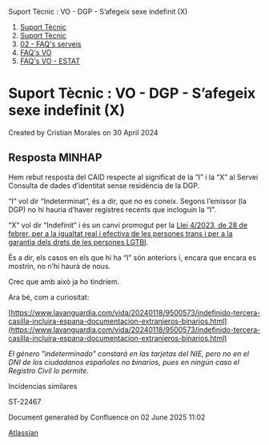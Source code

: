 Suport Tècnic : VO - DGP - S’afegeix sexe indefinit (X)  

1.  [Suport Tècnic](index.md)
2.  [Suport Tècnic](13893782.md)
3.  [02 - FAQ's serveis](26313393.md)
4.  [FAQ's VO](28705575.md)
5.  [FAQ's VO - ESTAT](28705579.md)

Suport Tècnic : VO - DGP - S’afegeix sexe indefinit (X)
=======================================================

Created by Cristian Morales on 30 April 2024

**Resposta MINHAP**
-------------------

  

Hem rebut resposta del CAID respecte al significat de la “I” i la “X” al Servei Consulta de dades d’identitat sense residència de la DGP.

  

“I” vol dir “Indeterminat”, és a dir, que no es coneix. Segons l’emissor (la DGP) no hi hauria d’haver registres recents que incloguin la “I”.

  

“X” vol dir “Indefinit” i és un canvi promogut per la [Llei 4/2023, de 28 de febrer, per a la igualtat real i efectiva de les persones trans i per a la garantia dels drets de les persones LGTBI](https://www.boe.es/buscar/act.php?id=BOE-A-2023-5366).

És a dir, els casos en els que hi ha “I” són anteriors i, encara que encara es mostrin, no n’hi haurà de nous.

  

Crec que amb això ja ho tindríem.

  

Ara bé, com a curiositat:

[https://www.lavanguardia.com/vida/20240118/9500573/indefinido-tercera-casilla-incluira-espana-documentacion-extranjeros-binarios.html](https://www.lavanguardia.com/vida/20240118/9500573/indefinido-tercera-casilla-incluira-espana-documentacion-extranjeros-binarios.html)

_El género "indeterminado" constará en las tarjetas del NIE, pero no en el DNI de los ciudadanos españoles no binarios, pues en ningún caso el Registro Civil lo permite._

  

Incidencias similares

ST-22467

  

Document generated by Confluence on 02 June 2025 11:02

[Atlassian](http://www.atlassian.com/)